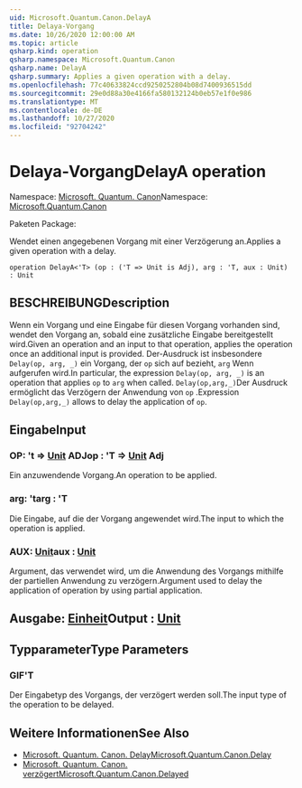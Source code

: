 ```yaml
---
uid: Microsoft.Quantum.Canon.DelayA
title: Delaya-Vorgang
ms.date: 10/26/2020 12:00:00 AM
ms.topic: article
qsharp.kind: operation
qsharp.namespace: Microsoft.Quantum.Canon
qsharp.name: DelayA
qsharp.summary: Applies a given operation with a delay.
ms.openlocfilehash: 77c40633824ccd9250252804b08d7400936515dd
ms.sourcegitcommit: 29e0d88a30e4166fa580132124b0eb57e1f0e986
ms.translationtype: MT
ms.contentlocale: de-DE
ms.lasthandoff: 10/27/2020
ms.locfileid: "92704242"
---
```

# <a name="delaya-operation"></a><span data-ttu-id="deeff-102">Delaya-Vorgang</span><span class="sxs-lookup"><span data-stu-id="deeff-102">DelayA operation</span></span>

<span data-ttu-id="deeff-103">Namespace: [Microsoft. Quantum. Canon](xref:Microsoft.Quantum.Canon)</span><span class="sxs-lookup"><span data-stu-id="deeff-103">Namespace: [Microsoft.Quantum.Canon](xref:Microsoft.Quantum.Canon)</span></span>

<span data-ttu-id="deeff-104">Paketen [](https://nuget.org/packages/)</span><span class="sxs-lookup"><span data-stu-id="deeff-104">Package: [](https://nuget.org/packages/)</span></span>


<span data-ttu-id="deeff-105">Wendet einen angegebenen Vorgang mit einer Verzögerung an.</span><span class="sxs-lookup"><span data-stu-id="deeff-105">Applies a given operation with a delay.</span></span>

```qsharp
operation DelayA<'T> (op : ('T => Unit is Adj), arg : 'T, aux : Unit) : Unit
```


## <a name="description"></a><span data-ttu-id="deeff-106">BESCHREIBUNG</span><span class="sxs-lookup"><span data-stu-id="deeff-106">Description</span></span>

<span data-ttu-id="deeff-107">Wenn ein Vorgang und eine Eingabe für diesen Vorgang vorhanden sind, wendet den Vorgang an, sobald eine zusätzliche Eingabe bereitgestellt wird.</span><span class="sxs-lookup"><span data-stu-id="deeff-107">Given an operation and an input to that operation, applies the operation once an additional input is provided.</span></span>
<span data-ttu-id="deeff-108">Der-Ausdruck ist insbesondere `Delay(op, arg, _)` ein Vorgang, der `op` sich auf bezieht, `arg` Wenn aufgerufen wird.</span><span class="sxs-lookup"><span data-stu-id="deeff-108">In particular, the expression `Delay(op, arg, _)` is an operation that applies `op` to `arg` when called.</span></span>
<span data-ttu-id="deeff-109">`Delay(op,arg,_)`Der Ausdruck ermöglicht das Verzögern der Anwendung von `op` .</span><span class="sxs-lookup"><span data-stu-id="deeff-109">Expression `Delay(op,arg,_)` allows to delay the application of `op`.</span></span>

## <a name="input"></a><span data-ttu-id="deeff-110">Eingabe</span><span class="sxs-lookup"><span data-stu-id="deeff-110">Input</span></span>

### <a name="op--t--unit-adj"></a><span data-ttu-id="deeff-111">OP: 't => [Unit](xref:microsoft.quantum.lang-ref.unit) ADJ</span><span class="sxs-lookup"><span data-stu-id="deeff-111">op : 'T => [Unit](xref:microsoft.quantum.lang-ref.unit) Adj</span></span>

<span data-ttu-id="deeff-112">Ein anzuwendende Vorgang.</span><span class="sxs-lookup"><span data-stu-id="deeff-112">An operation to be applied.</span></span>


### <a name="arg--t"></a><span data-ttu-id="deeff-113">arg: 't</span><span class="sxs-lookup"><span data-stu-id="deeff-113">arg : 'T</span></span>

<span data-ttu-id="deeff-114">Die Eingabe, auf die der Vorgang angewendet wird.</span><span class="sxs-lookup"><span data-stu-id="deeff-114">The input to which the operation is applied.</span></span>


### <a name="aux--unit"></a><span data-ttu-id="deeff-115">AUX: [Unit](xref:microsoft.quantum.lang-ref.unit)</span><span class="sxs-lookup"><span data-stu-id="deeff-115">aux : [Unit](xref:microsoft.quantum.lang-ref.unit)</span></span>

<span data-ttu-id="deeff-116">Argument, das verwendet wird, um die Anwendung des Vorgangs mithilfe der partiellen Anwendung zu verzögern.</span><span class="sxs-lookup"><span data-stu-id="deeff-116">Argument used to delay the application of operation by using partial application.</span></span>



## <a name="output--unit"></a><span data-ttu-id="deeff-117">Ausgabe: [Einheit](xref:microsoft.quantum.lang-ref.unit)</span><span class="sxs-lookup"><span data-stu-id="deeff-117">Output : [Unit](xref:microsoft.quantum.lang-ref.unit)</span></span>



## <a name="type-parameters"></a><span data-ttu-id="deeff-118">Typparameter</span><span class="sxs-lookup"><span data-stu-id="deeff-118">Type Parameters</span></span>

### <a name="t"></a><span data-ttu-id="deeff-119">GIF</span><span class="sxs-lookup"><span data-stu-id="deeff-119">'T</span></span>

<span data-ttu-id="deeff-120">Der Eingabetyp des Vorgangs, der verzögert werden soll.</span><span class="sxs-lookup"><span data-stu-id="deeff-120">The input type of the operation to be delayed.</span></span>

## <a name="see-also"></a><span data-ttu-id="deeff-121">Weitere Informationen</span><span class="sxs-lookup"><span data-stu-id="deeff-121">See Also</span></span>

- [<span data-ttu-id="deeff-122">Microsoft. Quantum. Canon. Delay</span><span class="sxs-lookup"><span data-stu-id="deeff-122">Microsoft.Quantum.Canon.Delay</span></span>](xref:Microsoft.Quantum.Canon.Delay)
- [<span data-ttu-id="deeff-123">Microsoft. Quantum. Canon. verzögert</span><span class="sxs-lookup"><span data-stu-id="deeff-123">Microsoft.Quantum.Canon.Delayed</span></span>](xref:Microsoft.Quantum.Canon.Delayed)